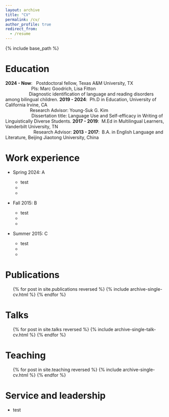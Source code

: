 ```yaml
---
layout: archive
title: "CV"
permalink: /cv/
author_profile: true
redirect_from:
  - /resume
---
```


{% include base_path %}

Education
======
**2024 - Now**: &nbsp; Postdoctoral fellow, Texas A&M University, TX  
&emsp;&emsp;&emsp;&emsp;&emsp;&ensp; PIs: Marc Goodrich, Lisa Fitton  
&emsp;&emsp;&emsp;&emsp;&emsp; Diagnostic identification of language and reading disorders among bilingual children.
**2019 - 2024**:&nbsp; Ph.D in Education, University of California Irvine, CA  
&emsp;&emsp;&emsp;&emsp;&emsp;&ensp;Research Advisor: Young-Suk G. Kim  
&emsp;&emsp;&emsp;&emsp;&emsp;&nbsp;&nbsp; Dissertation title: Language Use and Self-efficacy in Writing of Linguistically Diverse Students.
**2017 - 2019**:&nbsp; M.Ed in Multilingual Learners, Vanderbilt University, TN  
&emsp;&emsp;&emsp;&emsp;&emsp;&emsp; Research Advisor: 
**2013 - 2017**:&ensp;B.A. in English Language and Literature, Beijing Jiaotong University, China

Work experience
======
* Spring 2024: A
  * test
  * 
  * 

* Fall 2015: B
  * test
  * 
  * 

* Summer 2015: C
  * test
  * 
  * 
  
Publications
======
  <ul>{% for post in site.publications reversed %}
    {% include archive-single-cv.html %}
  {% endfor %}</ul>
  
Talks
======
  <ul>{% for post in site.talks reversed %}
    {% include archive-single-talk-cv.html  %}
  {% endfor %}</ul>
  
Teaching
======
  <ul>{% for post in site.teaching reversed %}
    {% include archive-single-cv.html %}
  {% endfor %}</ul>
  
Service and leadership
======
* test
